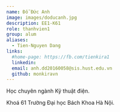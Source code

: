 ```yaml
---
name: Đỗ Đức Anh
image: images/doducanh.jpg
description: EE1-K61
role: thanhvien1
group: alum
aliases:
  - Tien-Nguyen Dang
links:
  #home-page: https://fb.com/tienkira1
  linkedin: 
  email: anh.dd20160058@sis.hust.edu.vn
  github: monkiravn
---
```


Học chuyên ngành Kỹ thuật điện.

Khoá 61 Trường Đại học Bách Khoa Hà Nội.

  
